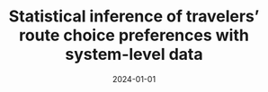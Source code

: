---
title: "Statistical inference of travelers’ route choice preferences with system-level data"
collection: publications
permalink: 
excerpt: 
date: 2024-01-01
venue: 'Transportation Research Part B: Emerging Technologies'
paperurl: 'https://doi.org/10.1016/j.trc.2023.104409'
citation: 'Guarda, P., Qian, S., 2023. Statistical inference of travelers’ route choice preferences with system-level data. Transportation
Research Part B: Emerging Technologies 179'
---